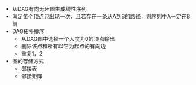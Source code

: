 - 从DAG有向无环图生成线性序列
- 满足每个顶点只出现一次，且若存在一条从A到B的路径，则序列中A一定在B前
- DAG拓扑排序
  - 从DAG图中选择一个入度为0的顶点输出
  - 删除该点和所有以它为起点的有向边
  - 重复1，2
- 图的存储方式
  - 邻接表
  - 邻接矩阵